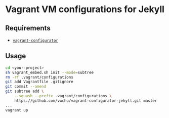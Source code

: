 # Vagrant VM configurations for Jekyll

## Requirements
* [`vagrant-configurator`](https://github.com/vwchu/vagrant-configurator)

## Usage

```bash
cd <your-project>
sh vagrant_embed.sh init --mode=subtree
rm -rf .vagrant/configurations
git add Vagrantfile .gitignore
git commit --amend
git subtree add \
    --squash --prefix .vagrant/configurations \
    https://github.com/vwchu/vagrant-configurator-jekyll.git master
...
vagrant up
```
